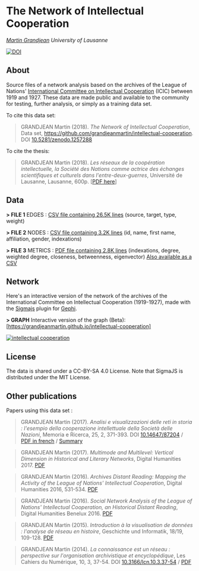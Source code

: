 # The Network of Intellectual Cooperation
*[Martin Grandjean](http://www.martingrandjean.ch) University of Lausanne* 

[![DOI](https://zenodo.org/badge/DOI/10.5281/zenodo.1257288.svg)](https://doi.org/10.5281/zenodo.1257288)

## About ##
Source files of a network analysis based on the archives of the League of Nations' [International Committee on Intellectual Cooperation](https://en.wikipedia.org/wiki/International_Committee_on_Intellectual_Cooperation) (ICIC) between 1919 and 1927. These data are made public and available to the community for testing, further analysis, or simply as a training data set.

To cite this data set: 

> GRANDJEAN Martin (2018). *The Network of Intellectual Cooperation*, Data set, https://github.com/grandjeanmartin/intellectual-cooperation. DOI [10.5281/zenodo.1257288](https://doi.org/10.5281/zenodo.1257288)

To cite the thesis:

> GRANDJEAN Martin (2018). *Les réseaux de la coopération intellectuelle, la Société des Nations comme actrice des échanges scientifiques et culturels dans l'entre-deux-guerres*, Université de Lausanne, Lausanne, 600p. [[PDF here](https://halshs.archives-ouvertes.fr/tel-01853903)]


## Data ##

**> FILE 1** EDGES : [CSV file containing 26.5K lines](https://github.com/grandjeanmartin/intellectual-cooperation/blob/master/data/IntellectualCooperation_edges.csv) (source, target, type, weight)

**> FILE 2** NODES : [CSV file containing 3.2K lines](https://github.com/grandjeanmartin/intellectual-cooperation/blob/master/data/IntellectualCooperation_nodes.csv) (id, name, first name, affiliation, gender, indexations)

**> FILE 3** METRICS : [PDF file containing 2.8K lines](https://github.com/grandjeanmartin/intellectual-cooperation/blob/master/data/IntellectualCooperation_metrics.pdf) (indexations, degree, weighted degree, closeness, betweenness, eigenvector) [Also available as a CSV](https://github.com/grandjeanmartin/intellectual-cooperation/blob/master/data/IntellectualCooperation_metrics.csv)


## Network ##
Here's an interactive version of the network of the archives of the International Committee on Intellectual Cooperation (1919-1927), made with the [Sigmajs](http://sigmajs.org) plugin for [Gephi](http://gephi.org).

**> GRAPH** Interactive version of the graph (Beta): [https://grandjeanmartin.github.io/intellectual-cooperation]

<a href="https://grandjeanmartin.github.io/intellectual-cooperation/ "><img src="https://raw.githubusercontent.com/grandjeanmartin/intellectual-cooperation/master/images/illustration.png" alt="intellectual cooperation"></a>
  
## License ##
The data is shared under a CC-BY-SA 4.0 License. Note that SigmaJS is distributed under the MIT License.

## Other publications ##
Papers using this data set :

> GRANDJEAN Martin (2017). *Analisi e visualizzazioni delle reti in storia : l'esempio della cooperazione intellettuale della Società delle Nazioni*, Memoria e Ricerca, 25, 2, 371-393. DOI [10.14647/87204](https://www.rivisteweb.it/doi/10.14647/87204) / [PDF in french](https://halshs.archives-ouvertes.fr/halshs-01610098) / [Summary](http://www.martingrandjean.ch/complex-structures-and-international-organizations/)

> GRANDJEAN Martin (2017). *Multimode and Multilevel: Vertical Dimension in Historical and Literary Networks*, Digital Humanities 2017. [PDF](https://halshs.archives-ouvertes.fr/halshs-01525539)

> GRANDJEAN Martin (2016). *Archives Distant Reading: Mapping the Activity of the League of Nations' Intellectual Cooperation*, Digital Humanities 2016, 531-534. [PDF](https://halshs.archives-ouvertes.fr/halshs-01525565)

> GRANDJEAN Martin (2016). *Social Network Analysis of the League of Nations' Intellectual Cooperation, an Historical Distant Reading*, Digital Humanities Benelux 2016. [PDF](https://halshs.archives-ouvertes.fr/hal-01525570v1)

> GRANDJEAN Martin (2015). *Introduction à la visualisation de données : l'analyse de réseau en histoire*, Geschichte und Informatik, 18/19, 109-128. [PDF](https://halshs.archives-ouvertes.fr/halshs-01525543)

> GRANDJEAN Martin (2014). *La connaissance est un réseau : perspective sur l'organisation archivistique et encyclopédique*, Les Cahiers du Numérique, 10, 3, 37-54. DOI [10.3166/lcn.10.3.37-54](https://www.cairn.info/revue-les-cahiers-du-numerique-2014-3-p-37.htm) / [PDF](https://halshs.archives-ouvertes.fr/halshs-01525545)

